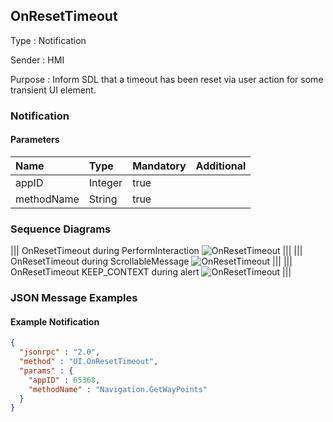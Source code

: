## OnResetTimeout

Type
: Notification

Sender
: HMI

Purpose
: Inform SDL that a timeout has been reset via user action for some transient UI element.

### Notification

#### Parameters

|Name|Type|Mandatory|Additional|
|:---|:---|:--------|:---------|
|appID|Integer|true||
|methodName|String|true||

### Sequence Diagrams

|||
OnResetTimeout during PerformInteraction
![OnResetTimeout](./assets/OnResetTimeoutPerformInteraction.png)
|||
|||
OnResetTimeout during ScrollableMessage
![OnResetTimeout](./assets/OnResetTimeoutScrollableMessage.png)
|||
|||
OnResetTimeout KEEP_CONTEXT during alert
![OnResetTimeout](./assets/OnResetTimeoutKeepContextAlert.png)
|||

### JSON Message Examples

#### Example Notification

```json
{
  "jsonrpc" : "2.0",
  "method" : "UI.OnResetTimeout",
  "params" : {
    "appID" : 65368,
    "methodName" : "Navigation.GetWayPoints"
  }
}
```
